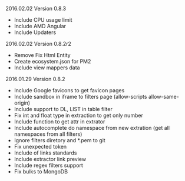 2016.02.02 Version 0.8.3

* Include CPU usage limit 
* Include AMD Angular
* Include Updaters

2016.02.02 Version 0.8.2r2

* Remove Fix Html Entity
* Create ecosystem.json for PM2
* Include view mappers data

2016.01.29 Version 0.8.2

* Include Google favicons to get favicon pages
* Include sandbox in iframe to filters page (allow-scripts allow-same-origin)
* Include support to DL, LIST in table filter
* Fix int and float type in extraction to get only number
* Include function to get attr in extrator
* Include autocomplete do namespace from new extration (get all namespaces from all filters)
* Ignore filters diretory and *.pem to git
* Fix unexpected token 
* Include of links standards
* Include extractor link preview
* Include regex filters support
* Fix bulks to MongoDB